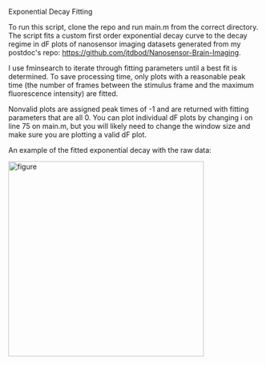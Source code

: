 Exponential Decay Fitting

To run this script, clone the repo and run main.m from the correct directory. 
The script fits a custom first order exponential decay curve to the decay regime in dF plots of nanosensor imaging datasets generated from my postdoc's repo: https://github.com/jtdbod/Nanosensor-Brain-Imaging.

I use fminsearch to iterate through fitting parameters until a best fit is determined. To save processing time, only plots with a reasonable peak time (the number of frames between the stimulus frame and the maximum fluorescence intensity) are fitted.

Nonvalid plots are assigned peak times of -1 and are returned with fitting
parameters that are all 0. You can plot individual dF plots by changing i
on line 75 on main.m, but you will likely need to change the window size and make sure you are plotting a valid dF plot.

An example of the fitted exponential decay with the raw data: 

<img width="390" alt="figure" src="https://user-images.githubusercontent.com/35041906/45930962-71daff80-bf1b-11e8-9d7c-b02208dfbe86.PNG">
